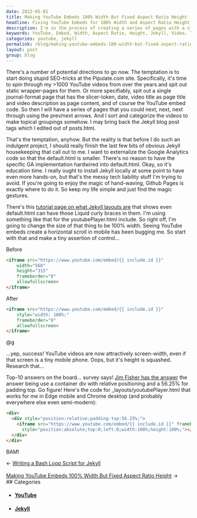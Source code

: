 ```yaml
---
date: 2022-05-01
title: Making YouTube Embeds 100% Width But Fixed Aspect Ratio Height
headline: Fixing YouTube Embeds for 100% Width and Aspect Ratio Height
description: I'm in the process of creating a series of pages with a slicer-token, date, video title, video description, and YouTube embed code, but before I can do that, I need to complete some housekeeping tasks with Jekyll. I've already adjusted the YouTube embed code to be 100% width, but now I'm working on fixing the height issue. After some research, I have found a solution that should do the trick.
keywords: YouTube, Embed, Width, Aspect Ratio, Height, Jekyll, Video, Title, Description, Code, Series, Pages, Slicer-Token, Date, Content
categories: youtube, jekyll
permalink: /blog/making-youtube-embeds-100-width-but-fixed-aspect-ratio-height/
layout: post
group: blog
---
```



There's a number of potential directions to go now. The temptation is to start
doing stupid SEO-tricks at the Pipulate.com site. Specifically, it's time to
spin through my >1000 YouTube videos from over the years and spit out static
wrapper-pages for them. Or more specifiably, spit out a single journal-format
page that has the slicer-token, date, video title as page title and video
description as page content, and of course the YouTube embed code. So then I
will have a series of pages that you could next, next, next through using the
prev/next arrows. And I sort and categorize the videos to make topical
groupings somehow. I may bring back the Jekyll blog post tags which I edited
out of posts.html.

That's the temptation, anyhow. But the reality is that before I do such an
indulgent project, I should really finish the last few bits of obvious Jekyll
housekeeping that call out to me. I want to externalize the Google Analytics
code so that the default.html is smaller. There's no reason to have the
specific GA implementation hardwired into default.html. Okay, so it's education
time. I really ought to install Jekyll locally at some point to have even more
hands-on, but that's the messy tech liability stuff I'm trying to avoid. If
you're going to enjoy the magic of hand-waving, Github Pages is exactly where
to do it. So keep my life simple and just find the magic gestures.

There's this [tutorial page on what Jekyll layouts are](https://jekyllrb.com/docs/step-by-step/04-layouts/)
that shows even default.html can have those Liquid curly braces in them. I'm
using something like that for the youtubePlayer.html include. So right off, I'm
going to change the size of that thing to be 100% width. Seeing YouTube embeds
create a horizontal scroll in mobile has been bugging me. So start with that
and make a tiny assertion of control...

Before

```html
<iframe src="https://www.youtube.com/embed/{{ include.id }}"
    width="560"
    height="315"
    frameborder="0"
    allowfullscreen>
</iframe>
```

After

```html
<iframe src="https://www.youtube.com/embed/{{ include.id }}"
    style="width: 100%;"
    frameborder="0"
    allowfullscreen>
</iframe>
```

@g

...yep, success! YouTube videos are now attractively screen-width, even if that
screen is a tiny mobile phone. Oops, but it's height is squashed. Research
that...

Top-10 answers on the board... survey says!
[Jim Fisher has the answer](https://jameshfisher.com/2017/08/30/how-do-i-make-a-full-width-iframe/)
the answer being use a container div with relative positioning and a 56.25% for
padding top. Go figure! Here's the code for \_layouts/youtubePlayer.html that
works for me in Edge mobile and Chrome desktop (and probably everywhere else
even semi-modern):

```html
<div>
  <div style="position:relative;padding-top:56.25%;">
    <iframe src="https://www.youtube.com/embed/{{ include.id }}" frameborder="0" allowfullscreen
      style="position:absolute;top:0;left:0;width:100%;height:100%;"></iframe>
  </div>
</div>
```

BAM!

<div class="arrow-links"><div class="post-nav-prev"><span class="arrow">&larr;&nbsp;</span><a href="/blog/writing-a-bash-loop-script-for-jekyll/">Writing a Bash Loop Script for Jekyll</a></div> &nbsp; <div class="post-nav-next"><a href="/blog/making-youtube-embeds-100-width-but-fixed-aspect-ratio-height/">Making YouTube Embeds 100% Width But Fixed Aspect Ratio Height</a><span class="arrow">&nbsp;&rarr;</span></div></div>
## Categories

<ul>
<li><h4><a href='/youtube/'>YouTube</a></h4></li>
<li><h4><a href='/jekyll/'>Jekyll</a></h4></li></ul>